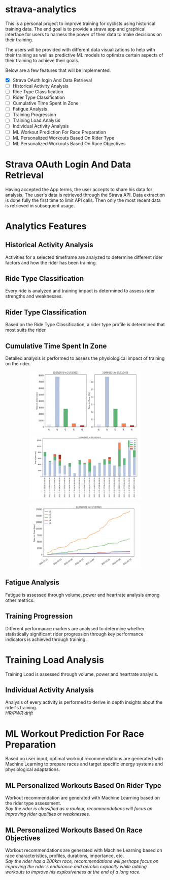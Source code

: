 # strava-analytics
This is a personal project to improve training for cyclists using historical training data. The end goal is to provide a strava app and graphical interface for users to harness the power of their data to make decisions on their training.

The users will be provided with different data visualizations to help with their training as well as predictive ML models to optimize certain aspects of their training to achieve their goals.

Below are a few features that will be implemented.

- [x] Strava OAuth login And Data Retrieval
- [ ] Historical Activity Analysis
- [ ] Ride Type Classification
- [ ] Rider Type Classification
- [ ] Cumulative Time Spent In Zone
- [ ] Fatigue Analysis
- [ ] Training Progression
- [ ] Training Load Analysis
- [ ] Individual Activity Analysis
- [ ] ML Workout Prediction For Race Preparation
- [ ] ML Personalized Workouts Based On Rider Type
- [ ] ML Personalized Workouts Based On Race Objectives

# Strava OAuth Login And Data Retrieval
Having accepted the App terms, the user accepts to share his data for analysis. The user's data is retrieved through the Strava API. Data extraction is done fully the first time to limit API calls. Then only the most recent data is retrieved in subsequent usage.

# Analytics Features

## Historical Activity Analysis
Activities for a selected timeframe are analyzed to determine different rider factors and how the rider has been training.

## Ride Type Classification
Every ride is analyzed and training impact is determined to assess rider strengths and weaknesses.

## Rider Type Classification
Based on the Ride Type Classification, a rider type profile is determined that most suits the rider.

## Cumulative Time Spent In Zone
Detailed analysis is performed to assess the physiological impact of training on the rider.

<p align="center">
  <img width="350" height="200" src="https://github.com/K-Schubert/strava-analytics/blob/main/media/cum_time_in_zone.png">
  <img width="350" height="200" src="https://github.com/K-Schubert/strava-analytics/blob/main/media/ride_time_in_zone.png">
</p>
<p align="center">
  <img width="350" height="200" src="https://github.com/K-Schubert/strava-analytics/blob/main/media/cum_time_in_zone_line.png">
</p>

## Fatigue Analysis
Fatigue is assessed through volume, power and heartrate analysis among other metrics.

## Training Progression
Different performance markers are analysed to determine whether statistically significant rider progression through key performance indicators is achieved through training.

# Training Load Analysis
Training Load is assessed through volume, power and heartrate analysis.

## Individual Activity Analysis
Analysis of every activity is performed to derive in depth insights about the rider's training. \
*HR/PWR drift*

# ML Workout Prediction For Race Preparation
Based on user input, optimal workout recommendations are generated with Machine Learning to prepare races and target specific energy systems and physiological adaptations.

## ML Personalized Workouts Based On Rider Type
Workout recommendation are generated with Machine Learning based on the rider type assessment. \
*Say the rider is classified as a rouleur, recommendations will focus on improving rider qualities or weaknesses.*

## ML Personalized Workouts Based On Race Objectives
Workout recommendations are generated with Machine Learning based on race characteristics, profiles, durations, importance, etc. \
*Say the rider has a 200km race, recommendations will perhaps focus on improving the rider's endurance and aerobic capacity while adding workouts to improve his explosiveness at the end of a long race.*

